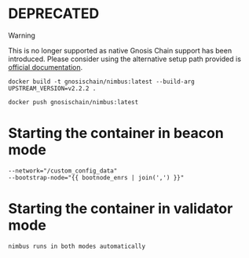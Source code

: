 # DEPRECATED
> [!WARNING]  
> This is no longer supported as native Gnosis Chain support has been introduced. Please consider using the alternative setup path provided is [official documentation](https://docs.gnosischain.com/node/manual/beacon/nimbus).


```shell
docker build -t gnosischain/nimbus:latest --build-arg UPSTREAM_VERSION=v2.2.2 .
```

```shell
docker push gnosischain/nimbus:latest
```

# Starting the container in beacon mode 
```
--network="/custom_config_data"
--bootstrap-node="{{ bootnode_enrs | join(',') }}"
```

# Starting the container in validator mode
```
nimbus runs in both modes automatically 
```
